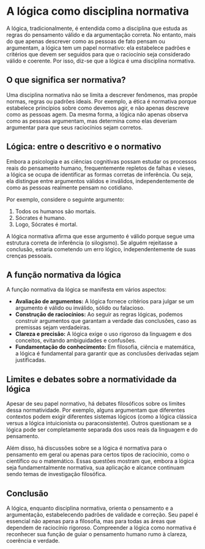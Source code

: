 # A lógica como disciplina normativa

A lógica, tradicionalmente, é entendida como a disciplina que estuda as regras do pensamento válido e da argumentação correta. No entanto, mais do que apenas descrever como as pessoas de fato pensam ou argumentam, a lógica tem um papel normativo: ela estabelece padrões e critérios que devem ser seguidos para que o raciocínio seja considerado válido e coerente. Por isso, diz-se que a lógica é uma disciplina normativa.

## O que significa ser normativa?

Uma disciplina normativa não se limita a descrever fenômenos, mas propõe normas, regras ou padrões ideais. Por exemplo, a ética é normativa porque estabelece princípios sobre como devemos agir, e não apenas descreve como as pessoas agem. Da mesma forma, a lógica não apenas observa como as pessoas argumentam, mas determina como elas deveriam argumentar para que seus raciocínios sejam corretos.

## Lógica: entre o descritivo e o normativo

Embora a psicologia e as ciências cognitivas possam estudar os processos reais do pensamento humano, frequentemente repletos de falhas e vieses, a lógica se ocupa de identificar as formas corretas de inferência. Ou seja, ela distingue entre argumentos válidos e inválidos, independentemente de como as pessoas realmente pensam no cotidiano.

Por exemplo, considere o seguinte argumento:

1. Todos os humanos são mortais.  
2. Sócrates é humano.  
3. Logo, Sócrates é mortal.

A lógica normativa afirma que esse argumento é válido porque segue uma estrutura correta de inferência (o silogismo). Se alguém rejeitasse a conclusão, estaria cometendo um erro lógico, independentemente de suas crenças pessoais.

## A função normativa da lógica

A função normativa da lógica se manifesta em vários aspectos:

- **Avaliação de argumentos:** A lógica fornece critérios para julgar se um argumento é válido ou inválido, sólido ou falacioso.
- **Construção de raciocínios:** Ao seguir as regras lógicas, podemos construir argumentos que garantam a verdade das conclusões, caso as premissas sejam verdadeiras.
- **Clareza e precisão:** A lógica exige o uso rigoroso da linguagem e dos conceitos, evitando ambiguidades e confusões.
- **Fundamentação do conhecimento:** Em filosofia, ciência e matemática, a lógica é fundamental para garantir que as conclusões derivadas sejam justificadas.

## Limites e debates sobre a normatividade da lógica

Apesar de seu papel normativo, há debates filosóficos sobre os limites dessa normatividade. Por exemplo, alguns argumentam que diferentes contextos podem exigir diferentes sistemas lógicos (como a lógica clássica versus a lógica intuicionista ou paraconsistente). Outros questionam se a lógica pode ser completamente separada dos usos reais da linguagem e do pensamento.

Além disso, há discussões sobre se a lógica é normativa para o pensamento em geral ou apenas para certos tipos de raciocínio, como o científico ou o matemático. Essas questões mostram que, embora a lógica seja fundamentalmente normativa, sua aplicação e alcance continuam sendo temas de investigação filosófica.

## Conclusão

A lógica, enquanto disciplina normativa, orienta o pensamento e a argumentação, estabelecendo padrões de validade e correção. Seu papel é essencial não apenas para a filosofia, mas para todas as áreas que dependem de raciocínio rigoroso. Compreender a lógica como normativa é reconhecer sua função de guiar o pensamento humano rumo à clareza, coerência e verdade.